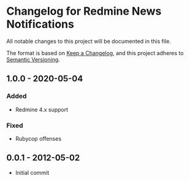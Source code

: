# Changelog for Redmine News Notifications

All notable changes to this project will be documented in this file.

The format is based on [Keep a Changelog](https://keepachangelog.com/en/1.0.0/),
and this project adheres to [Semantic Versioning](https://semver.org/spec/v2.0.0.html).


## 1.0.0 - 2020-05-04

### Added

* Redmine 4.x support

### Fixed

* Rubycop offenses

## 0.0.1 - 2012-05-02

* Initial commit
